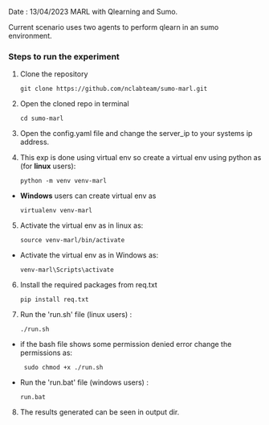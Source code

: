 Date : 13/04/2023
MARL with Qlearning and Sumo.

Current scenario uses two agents to perform qlearn in an sumo environment.

### Steps to run the experiment
1. Clone the repository
    ```
    git clone https://github.com/nclabteam/sumo-marl.git
    ```
2. Open the cloned repo in terminal
    ```
    cd sumo-marl
    ```
3. Open the config.yaml file and change the server_ip to your systems ip address.

4. This exp is done using virtual env so create a virtual env using python as (for **linux** users):
    ```
    python -m venv venv-marl
    ```
- **Windows** users can create virtual env as
    ```
    virtualenv venv-marl
    ```
5.  Activate the virtual env as in linux as:
    ``` 
    source venv-marl/bin/activate
    ```
 - Activate the virtual env as in Windows as:
    ``` 
    venv-marl\Scripts\activate
    ```
6. Install the required packages from req.txt
    ```
    pip install req.txt
    ```
7. Run the 'run.sh' file (linux users) :
    ```
    ./run.sh
    ```
- if the bash file shows some permission denied error change the permissions as:

    ```
     sudo chmod +x ./run.sh
    ```
- Run the 'run.bat' file (windows users) :
    ```
    run.bat
    ```
8. The results generated can be seen in output dir.
